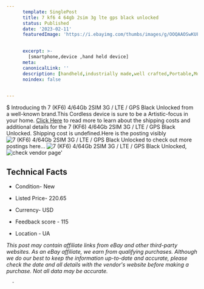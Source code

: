 ```yaml
---
      template: SinglePost
      title: 7 kf6 4 64gb 2sim 3g lte gps black unlocked
      status: Published
      date: '2023-02-11'
      featuredImage: 'https://i.ebayimg.com/thumbs/images/g/OOQAAOSwKUFjcOws/s-l225.jpg'
       

      excerpt: >-
        [smartphone,device ,hand held device]
      meta:
      canonicalLink: ''
      description: [handheld,industrially made,well crafted,Portable,Mobile,Compact,Convenient,Lightweight,Maneuverable,Man-portable,Miniature,Carriable,Hand-held,Light,Holdable,Transportable,Mobile device,Pocket-sized,On-the-go,Wireless,Cordless,Compact size,Convenient size, smartphone,device ,hand held device]
      noindex: false
      

---
```

$
      Introducing th 7 (KF6) 4/64Gb 2SIM 3G / LTE / GPS Black Unlocked from a well-known brand.This Cordless device  is sure to be a Artistic-focus in your home. [Click Here](https://www.ebay.com/itm/285106729088?hash=item4261af7080%3Ag%3AOOQAAOSwKUFjcOws&mkevt=1&mkcid=1&mkrid=711-53200-19255-0&campid=%253CePNCampaignId%253E&customid=%253CreferenceId%253E&toolid=10049) to read more to learn about the shipping costs and additional details for the 7 (KF6) 4/64Gb 2SIM 3G / LTE / GPS Black Unlocked. Shipping cost is undefined.Here is the posting visibly ![7 (KF6) 4/64Gb 2SIM 3G / LTE / GPS Black Unlocked](https://i.ebayimg.com/thumbs/images/g/OOQAAOSwKUFjcOws/s-l225.jpg) to check out more postings here... ![7 (KF6) 4/64Gb 2SIM 3G / LTE / GPS Black Unlocked](https://i.ebayimg.com/images/g/OOQAAOSwKUFjcOws/s-l640.jpg), ![check vendor page](https://origin-galleryplus.ebayimg.com/ws/web/285106729088_2_0_1/225x225.jpg,https://origin-galleryplus.ebayimg.com/ws/web/285106729088_3_0_1/225x225.jpg)'

      

 ## Technical Facts 



     
      

 - Condition- New 


      

 - Listed Price- 220.65 


      

 - Currency- USD 


      

 - Feedback score - 115 


      

 - Location - UA 


      
      

 *_This post may contain affiliate links from eBay and other third-party websites. As an eBay affiliate, we earn from qualifying purchases. Although we do our best to keep the information up-to-date and accurate, please check the date and all details with the vendor's website before making a purchase. Not all data may be accurate._*




      -

